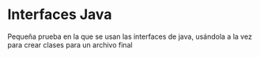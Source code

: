 # Interfaces Java
Pequeña prueba en la que se usan las interfaces de java, usándola a la vez para crear clases para un archivo final
